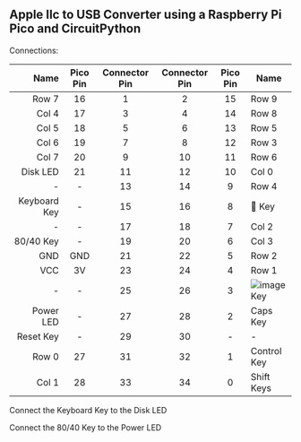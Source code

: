 ## Apple IIc to USB Converter using a Raspberry Pi Pico and CircuitPython

Connections:

| Name | Pico Pin | Connector Pin | Connector Pin | Pico Pin | Name |
| ----:|:--------:|:-------------:|:-------------:|:--------:| ---- |
| Row 7 | 16 | 1  | 2  | 15 | Row 9 |
| Col 4 | 17 | 3  | 4  | 14 | Row 8 |
| Col 5 | 18 | 5  | 6  | 13 | Row 5 |
| Col 6 | 19 | 7  | 8  | 12 | Row 3 |
| Col 7 | 20 | 9  | 10 | 11 | Row 6 |
| Disk LED | 21 | 11 | 12 | 10 | Col 0 |
| - | - | 13 | 14 | 9  | Row 4 |
| Keyboard Key | - | 15 | 16 | 8  |  Key |
| - | - | 17 | 18 | 7  | Col 2 |
| 80/40 Key | - | 19 | 20 | 6  | Col 3 |
| GND | GND | 21 | 22 | 5  | Row 2 |
| VCC | 3V | 23 | 24 | 4  | Row 1 |
| - | - | 25 | 26 | 3  | ![image](https://github.com/user-attachments/assets/b49f1246-6cbf-4148-8a9d-f9158ccd5ae8) Key |
| Power LED | - | 27 | 28 | 2  | Caps Key |
| Reset Key | - | 29 | 30 | -  | - |
| Row 0 | 27 | 31 | 32 | 1  | Control Key |
| Col 1 | 28 | 33 | 34 | 0  | Shift Keys |

Connect the Keyboard Key to the Disk LED

Connect the 80/40 Key to the Power LED
